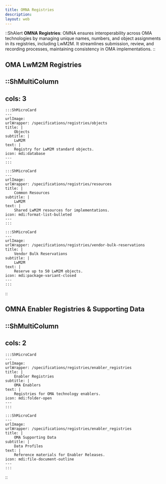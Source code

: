 ```yaml
---
title: OMNA Registries
description:
layout: web
---
```


::ShAlert
**OMNA Registries**: OMNA ensures interoperability across OMA technologies by managing unique names, numbers, and object assignments in its registries, including LwM2M. It streamlines submission, review, and recording processes, maintaining consistency in OMA implementations.
::

## OMA LwM2M Registries

::ShMultiColumn
---
cols: 3
---

    :::ShMicroCard
    ---
    urlImage: 
    urlWrapper: /specifications/registries/objects
    title: |
        Objects
    subtitle: |
        LwM2M
    text: |
        Registry for LwM2M standard objects.
    icon: mdi:database
    ---
    :::

    :::ShMicroCard
    ---
    urlImage: 
    urlWrapper: /specifications/registries/resources
    title: |
        Common Resources
    subtitle: |
        LwM2M
    text: |
        Shared LwM2M resources for implementations.
    icon: mdi:format-list-bulleted
    ---
    :::

    :::ShMicroCard
    ---
    urlImage: 
    urlWrapper: /specifications/registries/vendor-bulk-reservations
    title: |
        Vendor Bulk Reservations
    subtitle: |
        LwM2M
    text: |
        Reserve up to 50 LwM2M objects.
    icon: mdi:package-variant-closed
    ---
    :::
::

## OMNA Enabler Registries & Supporting Data

::ShMultiColumn
---
cols: 2
---

    :::ShMicroCard
    ---
    urlImage: 
    urlWrapper: /specifications/registries/enabler_registries
    title: |
        Enabler Registries
    subtitle: |
        OMA Enablers
    text: |
        Registries for OMA technology enablers.
    icon: mdi:folder-open
    ---
    :::

    :::ShMicroCard
    ---
    urlImage: 
    urlWrapper: /specifications/registries/enabler_registries
    title: |
        OMA Supporting Data
    subtitle: |
        Data Profiles
    text: |
        Reference materials for Enabler Releases.
    icon: mdi:file-document-outline
    ---
    :::    

::